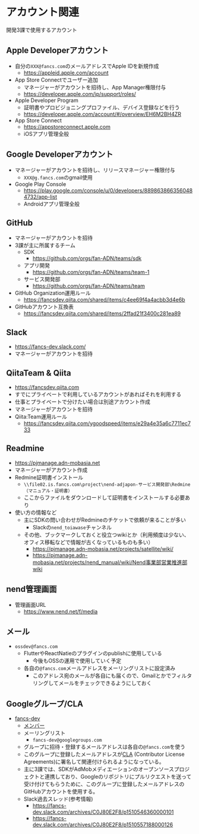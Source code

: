 # アカウント関連
開発3課で使用するアカウント

## Apple Developerアカウント
- 自分の`XXX@fancs.com`のメールアドレスでApple IDを新規作成
  - https://appleid.apple.com/account
- App Store Connectでユーザー追加
  - マネージャーがアカウントを招待し、App Manager権限付与
  - https://developer.apple.com/jp/support/roles/
- Apple Developer Program
  - 証明書やプロビジョニングプロファイル、デバイス登録などを行う
  - https://developer.apple.com/account/#/overview/EH6M2BH4ZR
- App Store Connect
  - https://appstoreconnect.apple.com
  - iOSアプリ管理全般

## Google Developerアカウント
- マネージャーがアカウントを招待し、リリースマネージャー権限付与
  - `XXX@g.fancs.com`のgmail使用
- Google Play Console
  - https://play.google.com/console/u/0/developers/8898638663560484732/app-list
  - Androidアプリ管理全般

## GitHub
- マネージャーがアカウントを招待
- 3課が主に所属するチーム
  - SDK
    - https://github.com/orgs/fan-ADN/teams/sdk
  - アプリ開発
    - https://github.com/orgs/fan-ADN/teams/team-1
  - サービス開発部
    - https://github.com/orgs/fan-ADN/teams/team
- GitHub Organization運用ルール
  - https://fancsdev.qiita.com/shared/items/c4ee69f4a4acbb3d4e6b
- GitHubアカウント互換表
  - https://fancsdev.qiita.com/shared/items/2ffad21f3400c281ea89

## Slack
- https://fancs-dev.slack.com/
- マネージャーがアカウントを招待

## QiitaTeam & Qiita
- https://fancsdev.qiita.com
- すでにプライベートで利用しているアカウントがあればそれを利用する
- 仕事とプライベートで分けたい場合は別途アカウント作成
- マネージャーがアカウントを招待
- Qiita:Team運用ルール
  - https://fancsdev.qiita.com/ygoodspeed/items/e29a4e35a6c7711ec733

## Readmine
- https://pjmanage.adn-mobasia.net
- マネージャーがアカウント作成
- Redmine証明書インストール
  - `\\file02.is.fancs.com\project\nend-adjapon-サービス開発部\Redmine（マニュアル・証明書）`
  - ここからファイルをダウンロードして証明書をインストールする必要あり
- 使い方の情報など
  - 主にSDKの問い合わせがRedmineのチケットで依頼が来ることが多い
    - Slackの`nend_toiawase`チャンネル
  - その他、ブックマークしておくと役立つwikiとか（利用頻度は少ない、オフィス移転などで情報が古くなっているものも多い）
    - https://pjmanage.adn-mobasia.net/projects/satellite/wiki/
    - https://pjmanage.adn-mobasia.net/projects/nend_manual/wiki/Nend事業部営業推進部wiki

## nend管理画面
- 管理画面URL
  - https://www.nend.net/f/media

## メール
- `ossdev@fancs.com`
  - FlutterやReactNatieのプラグインのpublishに使用している
    - 今後もOSSの運用で使用していく予定
  - 各自の`@fancs.com`メールアドレスをメーリングリストに設定済み
    - このアドレス宛のメールが各自にも届くので、Gmailとかでフィルタリングしてメールをチェックできるようにしておく  

## Googleグループ/CLA
- [fancs-dev](https://groups.google.com/g/fancs-dev/)
  - [メンバー](https://groups.google.com/g/fancs-dev/members)
  - メーリングリスト
    - `fancs-dev@googlegroups.com`
  - グループに招待・登録するメールアドレスは各自の`@fancs.com`を使う
  - このグループに登録したメールアドレスが[CLA](https://cla.developers.google.com/about) (Contributor License Agreements)に署名して関連付けられるようになっている。
  - 主に3課では、SDKがAdMobメディエーションのオープンソースプロジェクトと連携しており、Googleのリポジトリにプルリクエストを送って受け付けてもらうために、このグループに登録したメールアドレスのGitHubアカウントを使用する。  
  - Slack過去スレッド(参考情報)
    - https://fancs-dev.slack.com/archives/C0J80E2F8/p1510546360000101
    - https://fancs-dev.slack.com/archives/C0J80E2F8/p1510557188000126
